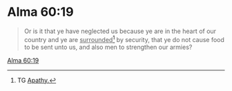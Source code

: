 # Alma 60:19

> Or is it that ye have neglected us because ye are in the heart of our country and ye are <u>surrounded</u>[^a] by security, that ye do not cause food to be sent unto us, and also men to strengthen our armies?

[Alma 60:19](https://www.churchofjesuschrist.org/study/scriptures/bofm/alma/60?lang=eng&id=p19#p19)


[^a]: TG [Apathy.](https://www.churchofjesuschrist.org/study/scriptures/tg/apathy?lang=eng)
